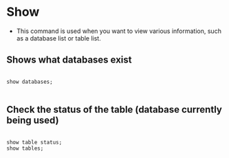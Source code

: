# Show
- This command is used when you want to view various information, such as a database list or table list.

## Shows what databases exist
<pre>
<code>
show databases;    
</code>
</pre>
## Check the status of the table (database currently being used)
<pre>
<code>
show table status;
show tables;
</code>
</pre>
